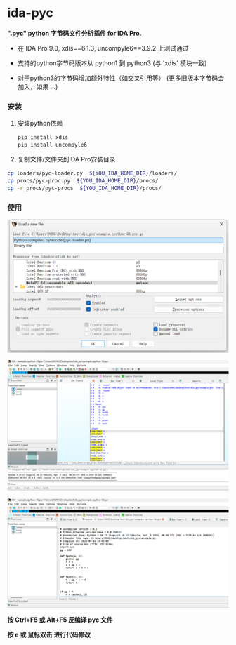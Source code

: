 # ida-pyc

**".pyc"  python 字节码文件分析插件 for IDA Pro.**

* 在  IDA Pro 9.0,  xdis==6.1.3,  uncompyle6==3.9.2 上测试通过

* 支持的python字节码版本从  python1 到 python3 (与 'xdis' 模块一致)

* 对于python3的字节码增加额外特性（如交叉引用等） (更多旧版本字节码会加入，如果 ...)

  

### 安装

1. 安装python依赖 

   ```python
   pip install xdis
   pip install uncompyle6
   ```

   

2. 复制文件/文件夹到IDA Pro安装目录

```bash
cp loaders/pyc-loader.py  ${YOU_IDA_HOME_DIR}/loaders/
cp procs/pyc-proc.py  ${YOU_IDA_HOME_DIR}/procs/
cp -r procs/pyc-procs  ${YOU_IDA_HOME_DIR}/procs/
```



### 使用

![image-20250402095555846](imgs/image-20250402095555846.png)

![image-20250402095755641](imgs/image-20250402095755641.png)

![image-20250407095020194](imgs/image-20250407095020194.png)

**按 Ctrl+F5 或 Alt+F5 反编译 pyc 文件**

**按 e 或 鼠标双击 进行代码修改**
